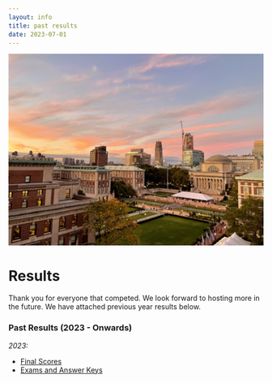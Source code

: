 ```yaml
---
layout: info
title: past results
date: 2023-07-01
---
```


![campus picture](/assets/images/campus.png)

# **Results**

Thank you for everyone that competed. We look forward to hosting more in the future. We have attached previous year results below.

### Past Results (2023 - Onwards)

_2023:_

-   [Final Scores](https://drive.google.com/file/d/1rH8uxAEIBB7uNQa5ODV8KzsOhopJo2vJ/view?usp=sharing)
-   [Exams and Answer Keys](https://drive.google.com/drive/folders/15J2z5LFEVw5viRTbIxpFHrzvkNxoDg3R)
